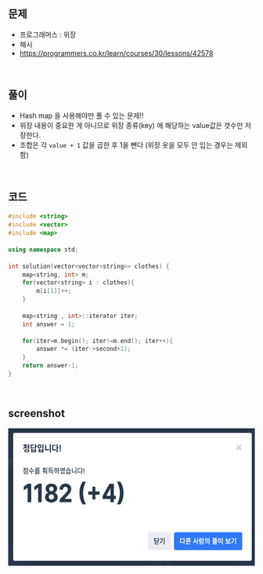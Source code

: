 ## 문제
- 프로그래머스 : 위장
- 해시
- https://programmers.co.kr/learn/courses/30/lessons/42578

<br/>

## 풀이
- Hash map 을 사용해야만 풀 수 있는 문제!!
- 위장 내용이 중요한 게 아니므로 위장 종류(key) 에 해당하는 value값은 갯수만 저장한다.
- 조합은 각 ```value + 1``` 값을 곱한 후 1을 뺀다 (위장 옷을 모두 안 입는 경우는 제외함)


<br/>


## 코드

```c++
#include <string>
#include <vector>
#include <map>

using namespace std;

int solution(vector<vector<string>> clothes) {
    map<string, int> m;
    for(vector<string> i : clothes){
        m[i[1]]++;
    }
    
    map<string , int>::iterator iter;
    int answer = 1;
    
    for(iter=m.begin(); iter!=m.end(); iter++){
        answer *= (iter->second+1);
    }
    return answer-1;
}
```



<br/>

## screenshot

<img src="./screenshots/prog_위장.png" width="600" height="280">


<br/>
